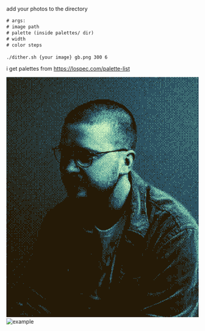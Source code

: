 add your photos to the directory

```
# args:
# image path
# palette (inside palettes/ dir)
# width
# color steps

./dither.sh {your image} gb.png 300 6
```

i get palettes from https://lospec.com/palette-list

![example](example.png)
![example](example-raw.jpg)
